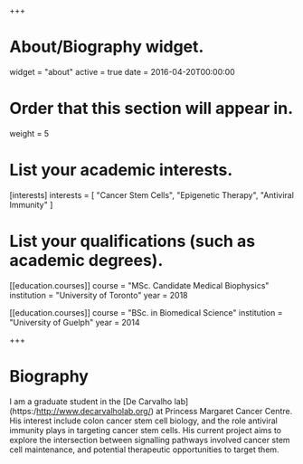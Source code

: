 +++
# About/Biography widget.
widget = "about"
active = true
date = 2016-04-20T00:00:00

# Order that this section will appear in.
weight = 5

# List your academic interests.
[interests]
  interests = [
    "Cancer Stem Cells",
    "Epigenetic Therapy",
    "Antiviral Immunity"
  ]

# List your qualifications (such as academic degrees).
[[education.courses]]
  course = "MSc. Candidate Medical Biophysics"
  institution = "University of Toronto"
  year = 2018

[[education.courses]]
  course = "BSc. in Biomedical Science"
  institution = "University of Guelph"
  year = 2014

 
+++

# Biography

I am a graduate student in the [De Carvalho lab] (https:/http://www.decarvalholab.org/) at Princess Margaret Cancer Centre. His interest include colon cancer stem cell biology, and the role antiviral immunity plays in targeting cancer stem cells. 
His current project aims to explore the intersection between signalling pathways involved cancer stem cell maintenance, and potential therapeutic opportunities to target them.